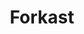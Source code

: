 ---
facebook: https://facebook.com/forkast.news
instagram: https://instagram.com/forkast.news
linkedin: https://linkedin.com/company/forkast
logohandle: forkastnews
sort: forkast
title: Forkast
twitter: https://x.com/Forkast_News
website: https://forkast.news/
---